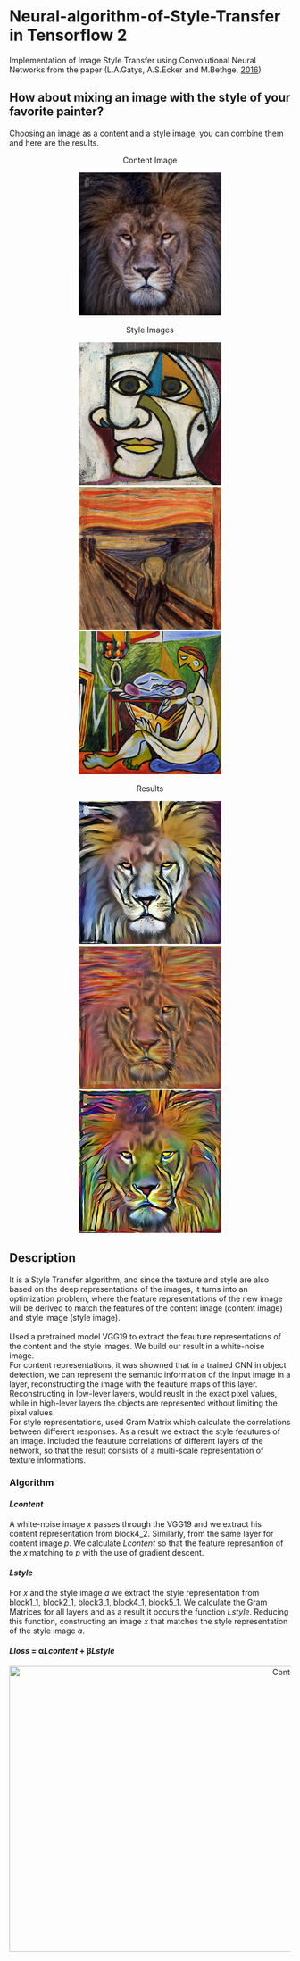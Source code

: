 # Neural-algorithm-of-Style-Transfer in Tensorflow 2

Implementation of Image Style Transfer using Convolutional Neural Networks from the paper (L.A.Gatys, A.S.Ecker and M.Bethge, [2016](https://openaccess.thecvf.com/content_cvpr_2016/html/Gatys_Image_Style_Transfer_CVPR_2016_paper.html))

## How about mixing an image with the style of your favorite painter?

Choosing an image as a content and a style image, you can combine them and here are the results.

  
<p align="center">
  Content Image
</p>
<p align="center">
  <img src="https://github.com/ioankont/NeuralStyleTransfer/blob/main/pictures/ContentImages/Lion.jpg" width="256" height="256" title="Content Image">  
</p>



<p float="left">
  <p align="center">
    Style Images
    </p>
    <p align="center">
    <img src="https://github.com/ioankont/NeuralStyleTransfer/blob/main/pictures/StyleImages/Portrait.jpg" width="256" height="256" title="Style Image 1"> 
    <img src="https://github.com/ioankont/NeuralStyleTransfer/blob/main/pictures/StyleImages/Scream.jpg" width="256" height="256" title="Style Image 2"> 
    <img src="https://github.com/ioankont/NeuralStyleTransfer/blob/main/pictures/StyleImages/TheMuse.jpg" width="256" height="256" title="Style Image 3"/>
    </p>
</p>

<p float="left">
   <p align="center">
    Results
   </p>
   <p align="center">
    <img src="https://github.com/ioankont/NeuralStyleTransfer/blob/main/pictures/Results/Lion_Portrait.jpg" width="256" height="256" title="Style Image 1"> 
    <img src="https://github.com/ioankont/NeuralStyleTransfer/blob/main/pictures/Results/Lion_Scream.jpg" width="256" height="256" title="Style Image 2"> 
    <img src="https://github.com/ioankont/NeuralStyleTransfer/blob/main/pictures/Results/Lion_TheMuse.jpg" width="256" height="256" title="Style Image 3"/>
  </p>
</p>

## Description
It is a Style Transfer algorithm, and since the texture and style are also based on the deep representations of the images, it turns into an optimization problem, where the feature representations of the new image will be derived to match the features of the content image (content image) and style image (style image). <br />
<br />
Used a pretrained model VGG19 to extract the feauture representations of the content and the style images. We build our result in a white-noise image. <br />
For content representations, it was showned that in a trained CNN in object detection, we can represent the semantic information of the input image in a layer, reconstructing the image with the feauture maps of this layer. Reconstructing in low-lever layers, would reuslt in the exact pixel values, while in high-lever layers the objects are represented without limiting the pixel values. <br />
For style representations, used Gram Matrix which calculate the correlations between different responses. As a result we extract the style feautures of an image. Included the feauture correlations of different layers of the network, so that the result consists of a multi-scale representation of texture informations.

### Algorithm <br />
#### *Lcontent*
A white-noise image _x_ passes through the VGG19 and we extract his content representation from block4_2. Similarly, from the same layer for content image *p*. We calculate *Lcontent* so that the feature represantion of the *x* matching to *p* with the use of gradient descent. <br />
#### *Lstyle*
For *x* and the style image *a* we extract the style representation from block1_1, block2_1, block3_1, block4_1, block5_1. We calculate the Gram Matrices for all layers and as a result it occurs the function *Lstyle*. Reducing this function, constructing an image *x* that matches the style representation of the style image *a*.
#### *Lloss* = α*Lcontent* + β*Lstyle* <br />
<p align="center">
  <img src="https://user-images.githubusercontent.com/118340733/205011837-ba99942b-ebf3-4776-8fb3-2ce74f243461.JPG" width="1024" height="512" title="Content Image">
</p>


 
